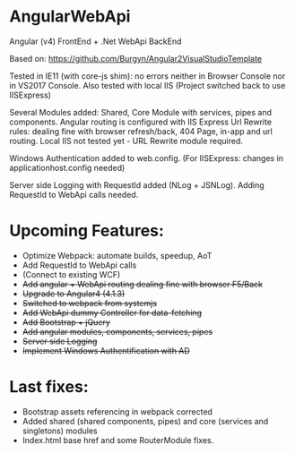 # AngularWebApi
Angular (v4) FrontEnd + .Net WebApi BackEnd

Based on: https://github.com/Burgyn/Angular2VisualStudioTemplate

Tested in IE11 (with core-js shim): no errors neither in Browser Console nor in VS2017 Console. Also tested with local IIS (Project switched back to use IISExpress)

Several Modules added: Shared, Core Module with services, pipes and components. Angular routing is configured with IIS Express Url Rewrite rules: dealing fine with browser refresh/back, 404 Page, in-app and url routing. Local IIS not tested yet - URL Rewrite module required. 

Windows Authentication added to web.config. (For IISExpress: changes in applicationhost.config needed)

Server side Logging with RequestId added (NLog + JSNLog). Adding RequestId to WebApi calls needed. 

# Upcoming Features:

- Optimize Webpack: automate builds, speedup, AoT
- Add RequestId to WebApi calls
- (Connect to existing WCF)
- ~~Add angular + WebApi routing dealing fine with browser F5/Back~~
- ~~Upgrade to Angular4 (4.1.3)~~
- ~~Switched to webpack from systemjs~~
- ~~Add WebApi dummy Controller for data-fetching~~
- ~~Add Bootstrap + jQuery~~
- ~~Add angular modules, components, services, pipes~~
- ~~Server side Logging~~
- ~~Implement Windows Authentification with AD~~

# Last fixes:
 
- Bootstrap assets referencing in webpack corrected
- Added shared (shared components, pipes) and core (services and singletons) modules
- Index.html base href and some RouterModule fixes. 
